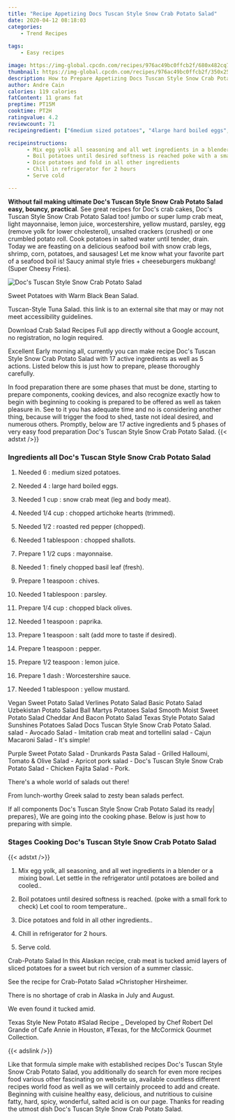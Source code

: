 ```yaml
---
title: "Recipe Appetizing Docs Tuscan Style Snow Crab Potato Salad"
date: 2020-04-12 08:18:03
categories:
    - Trend Recipes
    
tags:
    - Easy recipes

image: https://img-global.cpcdn.com/recipes/976ac49bc0ffcb2f/680x482cq70/docs-tuscan-style-snow-crab-potato-salad-recipe-main-photo.jpg
thumbnail: https://img-global.cpcdn.com/recipes/976ac49bc0ffcb2f/350x250cq70/docs-tuscan-style-snow-crab-potato-salad-recipe-main-photo.jpg
description: How to Prepare Appetizing Docs Tuscan Style Snow Crab Potato Salad with 17 ingredients and 5 stages of easy cooking.
author: Andre Cain
calories: 119 calories
fatContent: 11 grams fat
preptime: PT15M
cooktime: PT2H
ratingvalue: 4.2
reviewcount: 71
recipeingredient: ["6medium sized potatoes", "4large hard boiled eggs", "1 cupsnow crab meat leg and body meat", "1/4 cupchopped artichoke hearts trimmed", "1/2roasted red pepper chopped", "1 tablespoonchopped shallots", "1 1/2 cupsmayonnaise", "1finely chopped basil leaf fresh", "1 teaspoonchives", "1 tablespoonparsley", "1/4 cupchopped black olives", "1 teaspoonpaprika", "1 teaspoonsalt add more to taste if desired", "1 teaspoonpepper", "1/2 teaspoonlemon juice", "1 dashWorcestershire sauce", "1 tablespoonyellow mustard"]

recipeinstructions: 
      - Mix egg yolk all seasoning and all wet ingredients in a blender or a mixing bowlLet settle in the refrigerator until potatoes are  boiled and cooled 
      - Boil potatoes until desired softness is reached poke with a small fork to checkLet cool to room temperature 
      - Dice potatoes and fold in all other ingredients 
      - Chill in refrigerator for 2 hours 
      - Serve cold

---
```




**Without fail making ultimate Doc&#39;s Tuscan Style Snow Crab Potato Salad easy, bouncy, practical**. See great recipes for Doc&#39;s crab cakes, Doc&#39;s Tuscan Style Snow Crab Potato Salad too! jumbo or super lump crab meat, light mayonnaise, lemon juice, worcestershire, yellow mustard, parsley, egg (remove yolk for lower cholesterol), unsalted crackers (crushed) or one crumbled potato roll. Cook potatoes in salted water until tender, drain. Today we are feasting on a delicious seafood boil with snow crab legs, shrimp, corn, potatoes, and sausages! Let me know what your favorite part of a seafood boil is! Saucy animal style fries + cheeseburgers mukbang! (Super Cheesy Fries).


![Doc&#39;s Tuscan Style Snow Crab Potato Salad](https://img-global.cpcdn.com/recipes/976ac49bc0ffcb2f/680x482cq70/docs-tuscan-style-snow-crab-potato-salad-recipe-main-photo.jpg "Doc&#39;s Tuscan Style Snow Crab Potato Salad")



Sweet Potatoes with Warm Black Bean Salad.

Tuscan-Style Tuna Salad. this link is to an external site that may or may not meet accessibility guidelines.

Download Crab Salad Recipes Full app directly without a Google account, no registration, no login required.


Excellent Early morning all, currently you can make recipe Doc&#39;s Tuscan Style Snow Crab Potato Salad with 17 active ingredients as well as 5 actions. Listed below this is just how to prepare, please thoroughly carefully.

In food preparation there are some phases that must be done, starting to prepare components, cooking devices, and also recognize exactly how to begin with beginning to cooking is prepared to be offered as well as taken pleasure in. See to it you has adequate time and no is considering another thing, because will trigger the food to shed, taste not ideal desired, and numerous others. Promptly, below are 17 active ingredients and 5 phases of very easy food preparation Doc&#39;s Tuscan Style Snow Crab Potato Salad.
{{< adstxt />}}

### Ingredients all Doc&#39;s Tuscan Style Snow Crab Potato Salad


1. Needed 6 : medium sized potatoes.

1. Needed 4 : large hard boiled eggs.

1. Needed 1 cup : snow crab meat (leg and body meat).

1. Needed 1/4 cup : chopped artichoke hearts (trimmed).

1. Needed 1/2 : roasted red pepper (chopped).

1. Needed 1 tablespoon : chopped shallots.

1. Prepare 1 1/2 cups : mayonnaise.

1. Needed 1 : finely chopped basil leaf (fresh).

1. Prepare 1 teaspoon : chives.

1. Needed 1 tablespoon : parsley.

1. Prepare 1/4 cup : chopped black olives.

1. Needed 1 teaspoon : paprika.

1. Prepare 1 teaspoon : salt (add more to taste if desired).

1. Prepare 1 teaspoon : pepper.

1. Prepare 1/2 teaspoon : lemon juice.

1. Prepare 1 dash : Worcestershire sauce.

1. Needed 1 tablespoon : yellow mustard.


Vegan Sweet Potato Salad Verlines Potato Salad Basic Potato Salad Uzbekistan Potato Salad Ball Martys Potatoes Salad Smooth Moist Sweet Potato Salad Cheddar And Bacon Potato Salad Texas Style Potato Salad Sunshines Potatoes Salad Docs Tuscan Style Snow Crab Potato Salad. salad - Avocado Salad - Imitation crab meat and tortellini salad - Cajun Macaroni Salad - It&#39;s simple!

Purple Sweet Potato Salad - Drunkards Pasta Salad - Grilled Halloumi, Tomato &amp; Olive Salad - Apricot pork salad - Doc&#39;s Tuscan Style Snow Crab Potato Salad - Chicken Fajita Salad - Pork.

There&#39;s a whole world of salads out there!

From lunch-worthy Greek salad to zesty bean salads perfect.


If all components Doc&#39;s Tuscan Style Snow Crab Potato Salad its ready| prepares}, We are going into the cooking phase. Below is just how to preparing with simple.

### Stages Cooking Doc&#39;s Tuscan Style Snow Crab Potato Salad

{{< adstxt />}}


1. Mix egg yolk, all seasoning, and all wet ingredients in a blender or a mixing bowl.
Let settle in the refrigerator until potatoes are  boiled and cooled..



1. Boil potatoes until desired softness is reached. (poke with a small fork to check)
Let cool to room temperature..



1. Dice potatoes and fold in all other ingredients..



1. Chill in refrigerator for 2 hours.



1. Serve cold.




Crab-Potato Salad In this Alaskan recipe, crab meat is tucked amid layers of sliced potatoes for a sweet but rich version of a summer classic.

See the recipe for Crab-Potato Salad »Christopher Hirsheimer.

There is no shortage of crab in Alaska in July and August.

We even found it tucked amid.

Texas Style New Potato #Salad Recipe _ Developed by Chef Robert Del Grande of Cafe Annie in Houston, #Texas, for the McCormick Gourmet Collection.


{{< adslink />}}

Like that formula simple make with established recipes Doc&#39;s Tuscan Style Snow Crab Potato Salad, you additionally do search for even more recipes food various other fascinating on website us, available countless different recipes world food as well as we will certainly proceed to add and create. Beginning with cuisine healthy easy, delicious, and nutritious to cuisine fatty, hard, spicy, wonderful, salted acid is on our page. Thanks for reading the utmost dish Doc&#39;s Tuscan Style Snow Crab Potato Salad.
